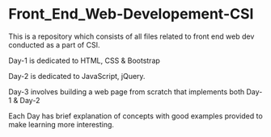 # Front_End_Web-Developement-CSI

This is a repository which consists of all files related to front end web dev conducted as a part of CSI.

Day-1 is dedicated to HTML, CSS & Bootstrap

Day-2 is dedicated to JavaScript, jQuery.

Day-3 involves building a web page from scratch that implements both Day-1 & Day-2

Each Day has brief explanation of concepts with good examples provided to make learning more interesting.
